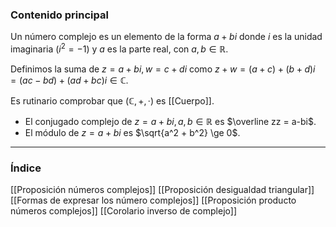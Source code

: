 ### Contenido principal

Un número complejo es un elemento de la forma $a + bi$ donde $i$ es la unidad imaginaria ($i^2 = -1$) y $a$ es la parte real, con $a,b \in \mathbb R$. 

Definimos la suma de $z = a + bi, w = c+di$ como $z+w = (a+c) + (b+d)i = (ac - bd) + (ad+bc)i \in \mathbb C$.

Es rutinario comprobar que $(\mathbb C, +, ·)$ es [[Cuerpo]].

- El conjugado complejo de $z  = a+bi, a, b \in \mathbb R$ es $\overline zz = a-bi$.
- El módulo de $z = a +bi$ es $\sqrt{a^2 + b^2} \ge 0$.

--- 
### Índice

[[Proposición números complejos]]
[[Proposición desigualdad triangular]]
[[Formas de expresar los número complejos]]
[[Proposición producto números complejos]]
[[Corolario inverso de complejo]]
